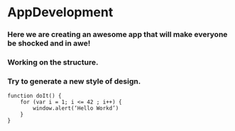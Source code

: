 # AppDevelopment
### Here we are creating an awesome app that will make everyone be shocked and in awe! 
### Working on the structure.
### Try to generate a new style of design.
```
function doIt() {
	for (var i = 1; i <= 42 ; i++) {
		window.alert(‘Hello Workd’)
	}
}
```

